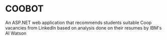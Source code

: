 # COOBOT
An ASP.NET web application that recommends students suitable Coop vacancies from LinkedIn based on analysis done on their resumes by IBM's AI Watson
